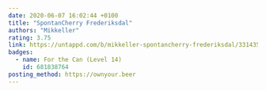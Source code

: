 ```yaml
---
date: 2020-06-07 16:02:44 +0100
title: "SpontanCherry Frederiksdal"
authors: "Mikkeller"
rating: 3.75
link: https://untappd.com/b/mikkeller-spontancherry-frederiksdal/331435
badges:
  - name: For the Can (Level 14)
    id: 681838764
posting_method: https://ownyour.beer
---
```

